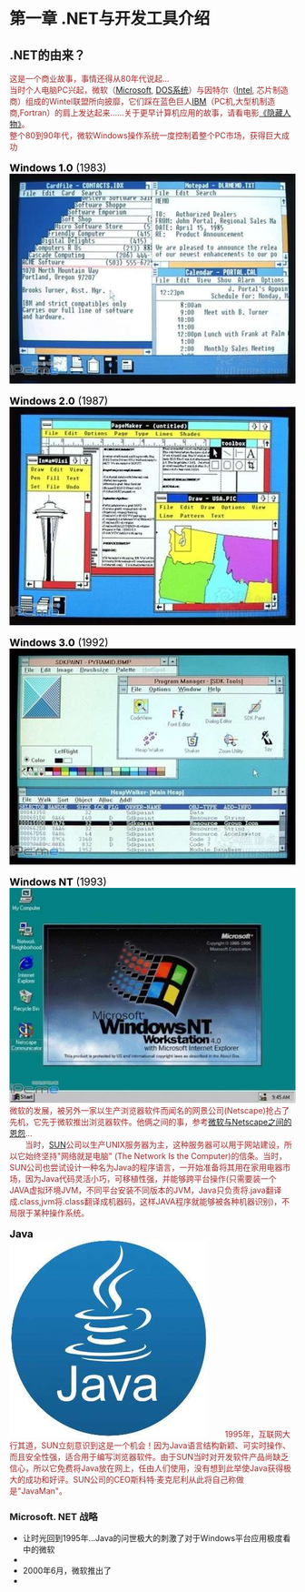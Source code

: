 # **第一章  .NET与开发工具介绍**

## **.NET的由来**？
<font color = Brown>这是一个商业故事，事情还得从80年代说起...<br>当时个人电脑PC兴起，微软（[Microsoft], [DOS系统]）与因特尔（[Intel], 芯片制造商）组成的Wintel联盟所向披靡，它们踩在蓝色巨人[IBM]（PC机,大型机制造商,Fortran）的肩上发达起来......关于更早计算机应用的故事，请看电影[《隐藏人物》]。
<br>整个80到90年代，微软Windows操作系统一度控制着整个PC市场，获得巨大成功
 <br><br><font color = black size =4> **Windows 1.0** (1983) </font> <br>![](./img/1.jpg) 
 <br><br><font color = black size =4> **Windows 2.0** (1987) </font> <br>![](./img/2.jpg) 
 <br><br><font color = black size =4> **Windows 3.0** (1992) </font> <br>![](./img/3.jpg) 
 <br><br><font color = black size =4> **Windows NT** (1993)  </font> <br>![](./img/5.jpg) 
<br>微软的发展，被另外一家以生产浏览器软件而闻名的网景公司(Netscape)抢占了先机，它先于微软推出浏览器软件。他俩之间的事，参考[微软与Netscape之间的恩怨]...<br>
&nbsp;&nbsp;&nbsp;&nbsp;&nbsp;&nbsp;&nbsp;当时，[SUN]公司以生产UNIX服务器为主，这种服务器可以用于网站建设，所以它始终坚持"网络就是电脑"
(The Network Is the Computer)的信条。当时，SUN公司也尝试设计一种名为Java的程序语言，一开始准备将其用在家用电器市场，因为Java代码灵活小巧，可移植性强，并能够跨平台操作(只需要装一个JAVA虚拟环境JVM，不同平台安装不同版本的JVM，Java只负责将.java翻译成.class,jvm将.class翻译成机器码，这样JAVA程序就能够被各种机器识别)，不局限于某种操作系统。
 <br><br><font color = black size =4> **Java**</font> <br>![](./img/Java.jpg) 
&nbsp;&nbsp;&nbsp;&nbsp;&nbsp;&nbsp;&nbsp;1995年，互联网大行其道，SUN立刻意识到这是一个机会！因为Java语言结构新颖、可实时操作、而且安全性强，适合用于编写浏览器软件。由于SUN当时对开发软件产品尚缺乏信心，所以它免费将Java放在网上，任由人们使用，没有想到此举使Java获得极大的成功和好评。SUN公司的CEO斯科特·麦克尼利从此将自己称做是"JavaMan"。</font>

### Microsoft. NET 战略
* 让时光回到1995年...Java的问世极大的刺激了对于Windows平台应用极度看中的微软
* 
* 2000年6月，微软推出了
* 


<!-- 下面是本文档中用到的链接 --->
[《隐藏人物》]: https://baike.baidu.com/item/%E9%9A%90%E8%97%8F%E4%BA%BA%E7%89%A9/2454257?fr=aladdin
[DOS系统]:http://www.pc811.com/xitong/26367.html
[Microsoft]:https://www.microsoft.com/
[Intel]:https://www.intel.com/
[IBM]:https://www.ibm.com/
[微软与Netscape之间的恩怨]: https://en.wikipedia.org/wiki/Netscape
[SUN]:https://www.oracle.com/sun/index.html